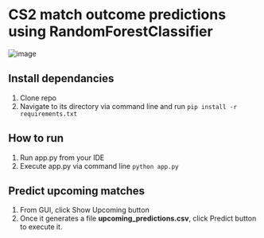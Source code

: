 # CS2 match outcome predictions using RandomForestClassifier

![image](https://github.com/garrythewarlord/cs2-predictions/assets/55551543/39c1ff1f-1f25-4774-891d-faa85ca40ae0)


## Install dependancies
1. Clone repo
2. Navigate to its directory via command line and run ```pip install -r requirements.txt```

## How to run
1. Run app.py from your IDE
3. Execute app.py via command line ```python app.py```

## Predict upcoming matches
1. From GUI, click Show Upcoming button
2. Once it generates a file __upcoming_predictions.csv__, click Predict button to execute it.
